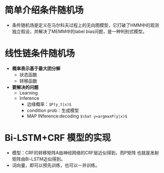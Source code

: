 # 简单介绍条件随机场
* 条件随机场是定义在马尔科夫过程上的无向图模型，它打破了HMM中的观测独立假设，并解决了MEMM中的label bias问题，是一种判别式模型。

# 线性链条件随机场
* **概率表示基于最大团分解**
    * 状态函数
    * 转移函数
* **要解决的问题**
    * Learning
    * Inference
        * 边缘概率：`$P(y_t|x)$`
        * condition prob：生成模型
        * MAP INference:decoding `$\hat y=argmaxP(y|x)$`

# Bi-LSTM+CRF 模型的实现
* 模型：CRF的转移矩阵A由神经网络的CRF层近似得到，而P矩阵 也就是发射矩阵由Bi-LSTM近似得到。
* 词向量，即可以预先训练，也可以一并训练。